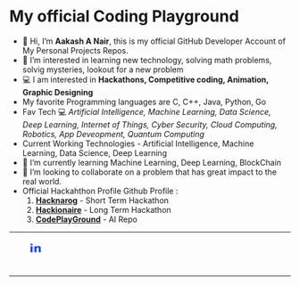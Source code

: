 
<!--
**crackysolver/crackysolver** is a ✨ _special_ ✨ repository because its `README.md` (this file) appears on your GitHub profile.-->
# My official Coding Playground 
- 👋 Hi, I’m **Aakash A Nair**, this is my official GitHub Developer Account of My Personal Projects Repos. 
- 👀 I’m interested in learning new technology, solving math problems, solvig mysteries, lookout for a new problem 
- 💻 I am interested in **Hackathons, Competitive coding, Animation, Graphic Designing**
- My favorite Programming languages are C, C++, Java, Python, Go
- Fav Tech 💻 *Artificial Intelligence, Machine Learning, Data Science, Deep Learning, Internet of Things, Cyber Security, Cloud Computing, Robotics, App Deveopment, Quantum Computing*
- Current Working Technologies - Artificial Intelligence, Machine Learning, Data Science, Deep Learning
- 🌱 I’m currently learning Machine Learning, Deep Learning, BlockChain
- 💞️ I’m looking to collaborate on a problem that has great impact to the real world.
- Official Hackahthon Profile Github Profile : 
     1. [**Hacknarog**](https://github.com/hacknarog) - Short Term Hackathon 
     2. [**Hackionaire**](https://github.com/Hackingknight) - Long Term Hackathon
     3. [**CodePlayGround**](https://github.com/nairthecoder) - AI Repo
____________________________________________________________________________________________________________________________________________________________________
&emsp;&emsp; <a href="https://www.linkedin.com/in/aakash-nair/"><img src="linkedin_logo.png" width="30"/></a>
<br><br>
            
____________________________________________________________________________________________________________________________________________________________________

